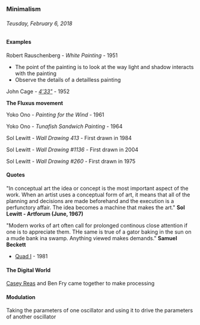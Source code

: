 ### Minimalism
###### Teusday, February 6, 2018

#### Examples
Robert Rauschenberg - *White Painting* - 1951
  - The point of the painting is to look at the way light and shadow interacts with the painting
  - Observe the details of a detailless painting
  
John Cage - *[4'33"](https://www.youtube.com/watch?v=HypmW4Yd7SY "4'33&#34;")* - 1952

**The Fluxus movement**

Yoko Ono - *Painting for the Wind* - 1961

Yoko Ono - *Tunafish Sandwich Painting* - 1964

Sol Lewitt - *Wall Drawing 413* - First drawn in 1984

Sol Lewitt - *Wall Drawing #1136* - First drawn in 2004

Sol Lewitt - *Wall Drawing #260* - First drawn in 1975

#### Quotes

"In conceptual art the idea or concept is the most important aspect of the work.  When an artist uses a conceptual form of art, it means that all of the planning and decisions are made beforehand and the execution is a perfunctory affair. The idea becomes a machine that makes the art."  **Sol Lewitt - Artforum (June, 1967)**

"Modern works of art often call for prolonged continous close attention if one is to appreciate them. THe same is true of a gator baking in the sun on a mude bank ina swamp. Anything viewed makes demands."  **Samuel Beckett**
  - [Quad I](https://www.youtube.com/watch?v=hhIsLXGW99M "Quad") - 1981
  
#### The Digital World
[Casey Reas](http://reas.com/compendium_text/ "Casey Raes") and Ben Fry came together to make processing

#### Modulation
Taking the parameters of one oscillator and using it to drive the parameters of another oscillator


